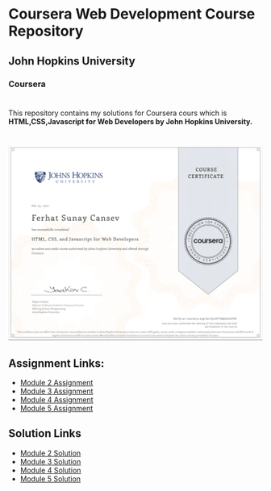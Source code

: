 # Coursera Web Development Course Repository

## John Hopkins University

### Coursera

#

This repository contains my solutions for Coursera cours which is **HTML,CSS,Javascript for Web Developers by John Hopkins University.**

#

![Certificate](Certificate.png)

## Assignment Links:

- [Module 2 Assignment](https://docs.google.com/document/d/1a4T43GiJv7HzYVTR1wgrBngHIWnornw9opPYTNaKQyY/edit)
- [Module 3 Assignment](https://github.com/goggle/Coursera_HTML-CSS-Javascript-for-Web-Developers/blob/master/descriptions/assignment3/Assignment-3.md)
- [Module 4 Assignment](https://github.com/jhu-ep-coursera/fullstack-course4/blob/master/assignments/assignment4/Assignment-4.md)
- [Module 5 Assignment](https://github.com/jhu-ep-coursera/fullstack-course4/blob/master/assignments/assignment5/Assignment-5.md)

## Solution Links

- [Module 2 Solution](https://sunaycansev.github.io/coursera-html-css-js/module2-solution/index.html)
- [Module 3 Solution](https://sunaycansev.github.io/coursera-html-css-js/module3-solution/index.html)
- [Module 4 Solution](https://sunaycansev.github.io/coursera-html-css-js/module4-solution/index.html)
- [Module 5 Solution](https://sunaycansev.github.io/coursera-html-css-js/module5-solution/index.html)

